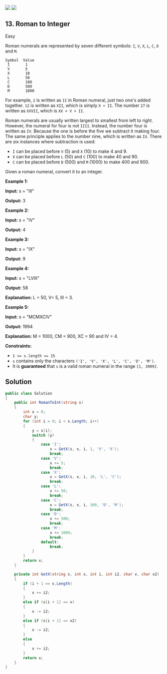 [![](https://img.shields.io/github/stars/LeetCode-in-Net/LeetCode-in-Net?label=Stars&style=flat-square)](https://github.com/LeetCode-in-Net/LeetCode-in-Net)
[![](https://img.shields.io/github/forks/LeetCode-in-Net/LeetCode-in-Net?label=Fork%20me%20on%20GitHub%20&style=flat-square)](https://github.com/LeetCode-in-Net/LeetCode-in-Net/fork)

## 13\. Roman to Integer

Easy

Roman numerals are represented by seven different symbols: `I`, `V`, `X`, `L`, `C`, `D` and `M`.

    Symbol  Value
     I       1
     V       5
     X       10
     L       50
     C       100
     D       500
     M       1000

For example, `2` is written as `II` in Roman numeral, just two one's added together. `12` is written as `XII`, which is simply `X + II`. The number `27` is written as `XXVII`, which is `XX + V + II`.

Roman numerals are usually written largest to smallest from left to right. However, the numeral for four is not `IIII`. Instead, the number four is written as `IV`. Because the one is before the five we subtract it making four. The same principle applies to the number nine, which is written as `IX`. There are six instances where subtraction is used:

*   `I` can be placed before `V` (5) and `X` (10) to make 4 and 9.
*   `X` can be placed before `L` (50) and `C` (100) to make 40 and 90.
*   `C` can be placed before `D` (500) and `M` (1000) to make 400 and 900.

Given a roman numeral, convert it to an integer.

**Example 1:**

**Input:** s = "III"

**Output:** 3 

**Example 2:**

**Input:** s = "IV"

**Output:** 4 

**Example 3:**

**Input:** s = "IX"

**Output:** 9 

**Example 4:**

**Input:** s = "LVIII"

**Output:** 58

**Explanation:** L = 50, V= 5, III = 3. 

**Example 5:**

**Input:** s = "MCMXCIV"

**Output:** 1994

**Explanation:** M = 1000, CM = 900, XC = 90 and IV = 4. 

**Constraints:**

*   `1 <= s.length <= 15`
*   `s` contains only the characters `('I', 'V', 'X', 'L', 'C', 'D', 'M')`.
*   It is **guaranteed** that `s` is a valid roman numeral in the range `[1, 3999]`.

## Solution

```csharp
public class Solution
{
    public int RomanToInt(string s)
    {
        int x = 0;
        char y;
        for (int i = 0; i < s.Length; i++)
        {
            y = s[i];
            switch (y)
            {
                case 'I':
                    x = GetX(s, x, i, 1, 'V', 'X');
                    break;
                case 'V':
                    x += 5;
                    break;
                case 'X':
                    x = GetX(s, x, i, 10, 'L', 'C');
                    break;
                case 'L':
                    x += 50;
                    break;
                case 'C':
                    x = GetX(s, x, i, 100, 'D', 'M');
                    break;
                case 'D':
                    x += 500;
                    break;
                case 'M':
                    x += 1000;
                    break;
                default:
                    break;
            }
        }
        return x;
    }

    private int GetX(string s, int x, int i, int i2, char v, char x2)
    {
        if (i + 1 == s.Length)
        {
            x += i2;
        }
        else if (s[i + 1] == v)
        {
            x -= i2;
        }
        else if (s[i + 1] == x2)
        {
            x -= i2;
        }
        else
        {
            x += i2;
        }
        return x;
    }
}
```